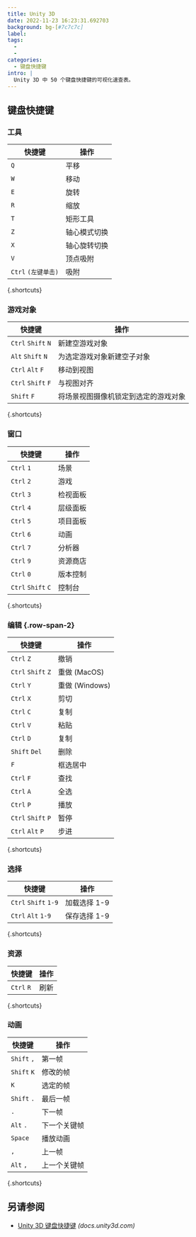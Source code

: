 ```yaml
---
title: Unity 3D
date: 2022-11-23 16:23:31.692703
background: bg-[#7c7c7c]
label:
tags:
  -
  -
categories:
  - 键盘快捷键
intro: |
  Unity 3D 中 50 个键盘快捷键的可视化速查表。
---
```


## 键盘快捷键

### 工具

| 快捷键                | 操作                  |
| --------------------- | --------------------- |
| `Q`                   | 平移                  |
| `W`                   | 移动                  |
| `E`                   | 旋转                  |
| `R`                   | 缩放                  |
| `T`                   | 矩形工具              |
| `Z`                   | 轴心模式切换          |
| `X`                   | 轴心旋转切换          |
| `V`                   | 顶点吸附              |
| `Ctrl` `(左键单击)` | 吸附                  |

{.shortcuts}

### 游戏对象

| 快捷键             | 操作                                                 |
| ------------------ | ------------------------------------------------------ |
| `Ctrl` `Shift` `N` | 新建空游戏对象                                         |
| `Alt` `Shift` `N`  | 为选定游戏对象新建空子对象                             |
| `Ctrl` `Alt` `F`   | 移动到视图                                             |
| `Ctrl` `Shift` `F` | 与视图对齐                                             |
| `Shift` `F`        | 将场景视图摄像机锁定到选定的游戏对象                   |

{.shortcuts}

### 窗口

| 快捷键             | 操作          |
| ------------------ | --------------- |
| `Ctrl` `1`         | 场景          |
| `Ctrl` `2`         | 游戏          |
| `Ctrl` `3`         | 检视面板      |
| `Ctrl` `4`         | 层级面板      |
| `Ctrl` `5`         | 项目面板      |
| `Ctrl` `6`         | 动画          |
| `Ctrl` `7`         | 分析器        |
| `Ctrl` `9`         | 资源商店      |
| `Ctrl` `0`         | 版本控制      |
| `Ctrl` `Shift` `C` | 控制台        |

{.shortcuts}

### 编辑 {.row-span-2}

| 快捷键             | 操作                 |
| ------------------ | ---------------------- |
| `Ctrl` `Z`         | 撤销                   |
| `Ctrl` `Shift` `Z` | 重做 (MacOS)           |
| `Ctrl` `Y`         | 重做 (Windows)         |
| `Ctrl` `X`         |剪切                   |
| `Ctrl` `C`         | 复制                   |
| `Ctrl` `V`         | 粘贴                   |
| `Ctrl` `D`         | 复制                   |
| `Shift` `Del`      | 删除                   |
| `F`                | 框选居中               |
| `Ctrl` `F`         | 查找                   |
| `Ctrl` `A`         | 全选                   |
| `Ctrl` `P`         | 播放                   |
| `Ctrl` `Shift` `P` | 暂停                   |
| `Ctrl` `Alt` `P`   | 步进                   |

{.shortcuts}

### 选择

| 快捷键               | 操作               |
| -------------------- | ------------------ |
| `Ctrl` `Shift` `1-9` | 加载选择 1-9       |
| `Ctrl` `Alt` `1-9`   | 保存选择 1-9       |

{.shortcuts}

### 资源

| 快捷键     | 操作  |
| ---------- | ------- |
| `Ctrl` `R` | 刷新  |

{.shortcuts}

### 动画

| 快捷键      | 操作              |
| ----------- | ----------------- |
| `Shift` `,` | 第一帧            |
| `Shift` `K` | 修改的帧          |
| `K`         | 选定的帧          |
| `Shift` `.` | 最后一帧          |
| `.`         | 下一帧            |
| `Alt` `.`   | 下一个关键帧      |
| `Space`     | 播放动画          |
| `,`         | 上一帧            |
| `Alt` `,`   | 上一个关键帧      |

{.shortcuts}

## 另请参阅

- [Unity 3D 键盘快捷键](https://docs.unity3d.com/2018.1/Documentation/Manual/UnityHotkeys.html)
  _(docs.unity3d.com)_

